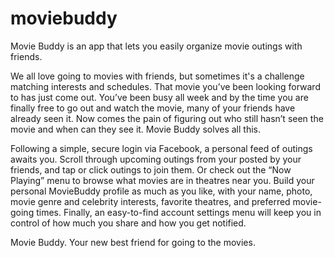 moviebuddy
==========

Movie Buddy is an app that lets you easily organize movie outings with friends.

We all love going to movies with friends, but sometimes it's a challenge matching interests and schedules. That movie you’ve been looking forward to has just come out. You’ve been busy all week and by the time you are finally free to go out and watch the movie, many of your friends have already seen it. Now comes the pain of figuring out who still hasn’t seen the movie and when can they see it. Movie Buddy solves all this. 

Following a simple, secure login via Facebook, a personal feed of outings awaits you. Scroll through upcoming outings from your posted by your friends, and tap or click outings to join them. Or check out the “Now Playing” menu to browse what movies are in theatres near you. Build your personal MovieBuddy profile as much as you like, with your name, photo, movie genre and celebrity interests, favorite theatres, and preferred movie-going times. Finally, an easy-to-find account settings menu will keep you in control of how much you share and how you get notified. 

Movie Buddy. Your new best friend for going to the movies.

